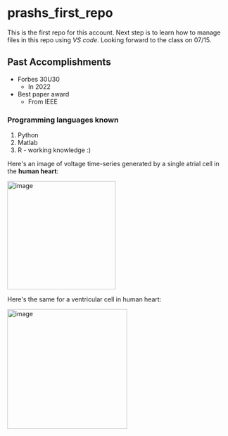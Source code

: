 # prashs_first_repo #

This is the first repo for this account. Next step is to learn how to manage files in this repo using *VS code*. Looking forward to the class on 07/15. 

## Past Accomplishments ##
* Forbes 30U30
    * In 2022
* Best paper award
    * From IEEE
 
### Programming languages known ###
1. Python
2. Matlab
3. R - working knowledge :)


Here's an image of voltage time-series generated by a single atrial cell in the **human heart**:

<img width="246" alt="image" src="https://github.com/user-attachments/assets/8734e167-d9c3-4ef6-ab9f-6d33b215f701">

Here's the same for a ventricular cell in human heart: 

<img width="272" alt="image" src="https://github.com/user-attachments/assets/235ad3ce-c60b-4a26-893a-69cca4427717">

